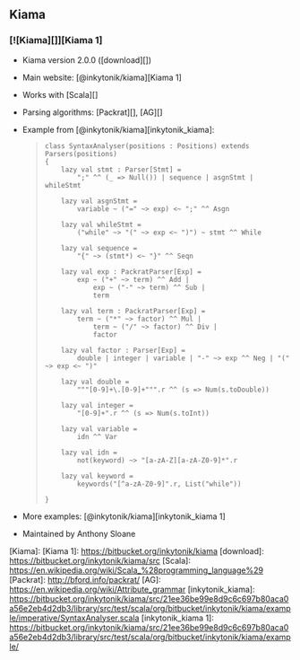 ## Kiama ##

### [![Kiama][]][Kiama 1] ###

 *  Kiama version 2.0.0 ([download][])
 *  Main website: [@inkytonik/kiama][Kiama 1]
 *  Works with [Scala][]
 *  Parsing algorithms: [Packrat][], [AG][]
 *  Example from [@inkytonik/kiama][inkytonik_kiama]:
    
    > ``````````
    > class SyntaxAnalyser(positions : Positions) extends Parsers(positions)
    > {
    >     lazy val stmt : Parser[Stmt] =
    >         ";" ^^ (_ => Null()) | sequence | asgnStmt | whileStmt
    > 
    >     lazy val asgnStmt =
    >         variable ~ ("=" ~> exp) <~ ";" ^^ Asgn
    > 
    >     lazy val whileStmt =
    >         ("while" ~> "(" ~> exp <~ ")") ~ stmt ^^ While
    > 
    >     lazy val sequence =
    >         "{" ~> (stmt*) <~ "}" ^^ Seqn
    > 
    >     lazy val exp : PackratParser[Exp] =
    >         exp ~ ("+" ~> term) ^^ Add |
    >             exp ~ ("-" ~> term) ^^ Sub |
    >             term
    > 
    >     lazy val term : PackratParser[Exp] =
    >         term ~ ("*" ~> factor) ^^ Mul |
    >             term ~ ("/" ~> factor) ^^ Div |
    >             factor
    > 
    >     lazy val factor : Parser[Exp] =
    >         double | integer | variable | "-" ~> exp ^^ Neg | "(" ~> exp <~ ")"
    > 
    >     lazy val double =
    >         """[0-9]+\.[0-9]+""".r ^^ (s => Num(s.toDouble))
    > 
    >     lazy val integer =
    >         "[0-9]+".r ^^ (s => Num(s.toInt))
    > 
    >     lazy val variable =
    >         idn ^^ Var
    > 
    >     lazy val idn =
    >         not(keyword) ~> "[a-zA-Z][a-zA-Z0-9]*".r
    > 
    >     lazy val keyword =
    >         keywords("[^a-zA-Z0-9]".r, List("while"))
    > 
    > }
    > ``````````
 *  More examples: [@inkytonik/kiama][inkytonik_kiama 1]
 *  Maintained by Anthony Sloane


[Kiama]: 
[Kiama 1]: https://bitbucket.org/inkytonik/kiama
[download]: https://bitbucket.org/inkytonik/kiama/src
[Scala]: https://en.wikipedia.org/wiki/Scala_%28programming_language%29
[Packrat]: http://bford.info/packrat/
[AG]: https://en.wikipedia.org/wiki/Attribute_grammar
[inkytonik_kiama]: https://bitbucket.org/inkytonik/kiama/src/21ee36be99e8d9c6c697b80aca0a56e2eb4d2db3/library/src/test/scala/org/bitbucket/inkytonik/kiama/example/imperative/SyntaxAnalyser.scala
[inkytonik_kiama 1]: https://bitbucket.org/inkytonik/kiama/src/21ee36be99e8d9c6c697b80aca0a56e2eb4d2db3/library/src/test/scala/org/bitbucket/inkytonik/kiama/example/